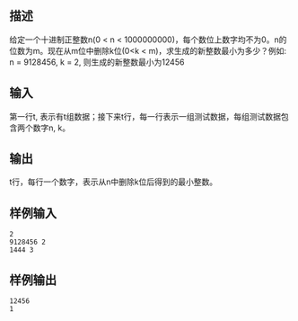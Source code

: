 ## 描述


给定一个十进制正整数n(0 < n < 1000000000)，每个数位上数字均不为0。n的位数为m。现在从m位中删除k位(0<k < m)，求生成的新整数最小为多少？例如: n = 9128456, k = 2, 则生成的新整数最小为12456

## 输入


第一行t, 表示有t组数据；接下来t行，每一行表示一组测试数据，每组测试数据包含两个数字n, k。

## 输出


t行，每行一个数字，表示从n中删除k位后得到的最小整数。

## 样例输入


```
2
9128456 2
1444 3

```


## 样例输出


```
12456
1

```



